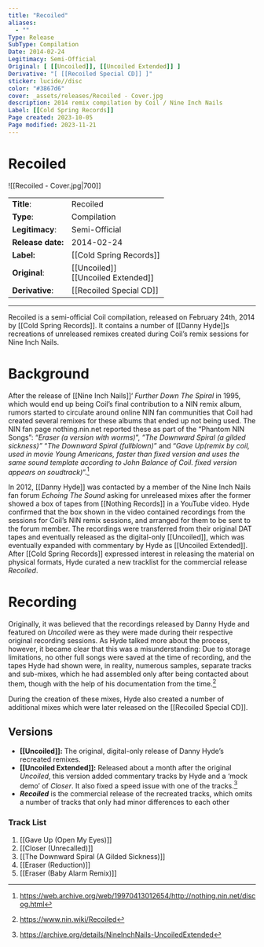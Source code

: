 ```yaml
---
title: "Recoiled"
aliases:
  - ""
Type: Release
SubType: Compilation
Date: 2014-02-24
Legitimacy: Semi-Official
Original: [ [[Uncoiled]], [[Uncoiled Extended]] ]
Derivative: "[ [[Recoiled Special CD]] ]"
sticker: lucide//disc
color: "#3867d6"
cover: _assets/releases/Recoiled - Cover.jpg
description: 2014 remix compilation by Coil / Nine Inch Nails
Label: [[Cold Spring Records]]
Page created: 2023-10-05
Page modified: 2023-11-21
---
```


# Recoiled

![[Recoiled - Cover.jpg|700]]

|  |  |
| --- | --- |
| __Title__: | Recoiled |
| __Type__: | Compilation |
| __Legitimacy__: | Semi-Official |
| __Release date:__ | 2014-02-24 |
| __Label:__ | [[Cold Spring Records]] |
| __Original__: | [[Uncoiled]] <br> [[Uncoiled Extended]] |
| __Derivative__: | [[Recoiled Special CD]] |

---

Recoiled is a semi-official Coil compilation, released on February 24th, 2014 by [[Cold Spring Records]]. It contains a number of [[Danny Hyde]]s recreations of unreleased remixes created during Coil’s remix sessions for Nine Inch Nails.

# Background

After the release of [[Nine Inch Nails]]‘ *Further Down The Spiral* in 1995, which would end up being Coil’s final contribution to a NIN remix album, rumors started to circulate around online NIN fan communities that Coil had created several remixes for these albums that ended up not being used. The NIN fan page nothing.nin.net reported these as part of the “Phantom NIN Songs”: “*Eraser (a version with worms)*”, *”The Downward Spiral (a gilded sickness)”*  “*The Downward Spiral (fullblown)*” and “*Gave Up(remix by coil, used in movie Young Americans, faster than fixed version and uses the same sound template according to John Balance of Coil. fixed version appears on soudtrack)*”.[^1]

In 2012, [[Danny Hyde]] was contacted by a member of the Nine Inch Nails fan forum *Echoing The Sound* asking for unreleased mixes after the former showed a box of tapes from [[Nothing Records]] in a YouTube video. Hyde confirmed that the box shown in the video contained recordings from the sessions for Coil’s NIN remix sessions, and arranged for them to be sent to the forum member. The recordings were transferred from their original DAT tapes and eventually released as the digital-only [[Uncoiled]], which was eventually expanded with commentary by Hyde as [[Uncoiled Extended]]. After [[Cold Spring Records]] expressed interest in releasing the material on physical formats, Hyde curated a new tracklist for the commercial release *Recoiled*.

# Recording

Originally, it was believed that the recordings released by Danny Hyde and featured on *Uncoiled* were as they were made during their respective original recording sessions. As Hyde talked more about the process, however, it became clear that this was a misunderstanding: Due to storage limitations, no other full songs were saved at the time of recording, and the tapes Hyde had shown were, in reality, numerous samples, separate tracks and sub-mixes, which he had assembled only after being contacted about them, though with the help of his documentation from the time.[^2]

During the creation of these mixes, Hyde also created a number of additional mixes which were later released on the [[Recoiled Special CD]].

## Versions

- __[[Uncoiled]]:__ The original, digital-only release of Danny Hyde’s recreated remixes.
- __[[Uncoiled Extended]]:__ Released about a month after the original *Uncoiled*, this version added commentary tracks by Hyde and a ‘mock demo’ of *Closer*. It also fixed a speed issue with one of the tracks.[^3]
- *__Recoiled__* is the commercial release of the recreated tracks, which omits a number of tracks that only had minor differences to each other

### Track List

1. [[Gave Up (Open My Eyes)]]
2. [[Closer (Unrecalled)]]
3. [[The Downward Spiral (A Gilded Sickness)]]
4. [[Eraser (Reduction)]]
5. [[Eraser (Baby Alarm Remix)]]

[^1]: <https://web.archive.org/web/19970413012654/http://nothing.nin.net/discog.html>
[^2]: <https://www.nin.wiki/Recoiled>
[^3]: <https://archive.org/details/NineInchNails-UncoiledExtended>
